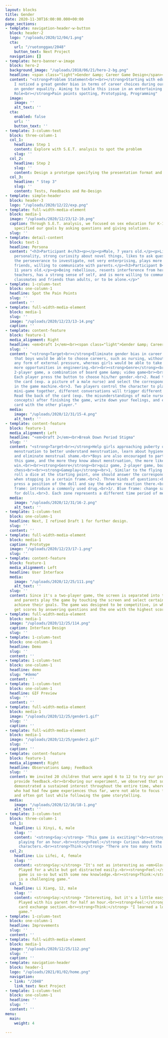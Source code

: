 ```yaml
---
layout: blocks
title: Gender
date: 2020-11-30T16:00:00.000+00:00
page_sections:
- template: navigation-header-w-button
  block: header-2
  logo: "/uploads/2020/12/04/1.png"
  cta:
    url: "/ruotonggao/2048"
    button_text: Next Project
  navigation: []
- template: hero-banner-w-image
  block: hero-2
  background_image: "/uploads/2018/06/21/hero-2-bg.png"
  headline: <span class="light">Gender &amp; Career Game Design</span><br>
  content: "<strong>Problem Statement<br><br></strong>Starting with educational products,
    I noticed a great gender bias in terms of career choices during our team discussion
    on gender equality. Aiming to tackle this issue in an entertaining way.<br><br><strong>My
    Role<br></strong>Pain points spotting, Prototyping, Programming"
  image:
    image: ''
    alt_text: ''
  cta:
    enabled: false
    url: ''
    button_text: ''
- template: 3-column-text
  block: three-column-1
  col_1:
    headline: Step 1
    content: Explore with S.E.T. analysis to spot the problem
    slug: ''
  col_2:
    headline: Step 2
    slug: ''
    content: Design a prototype specifying the presentation format and gameplay
  col_3:
    headline: " Step 3"
    slug: ''
    content: Tests, Feedbacks and Re-Design
- template: simple-header
  block: header-3
  logo: "/uploads/2020/12/22/exp.png"
- template: full-width-media-element
  block: media-1
  image: "/uploads/2020/12/23/12-10.png"
  caption: Through S.E.T. analysis, we focused on sex education for K-12. Then we
    specified our goals by asking questions and giving solutions.
  slug: ''
- template: detail-content
  block: text-1
  headline: Persona
  content: "<h3>Participant A</h3><p></p><p>Male, 7 years old.</p><p>Lively and bold
    personality, strong curiosity about novel things, likes to ask questions but lacks
    the perseverance to investigate, not very enterprising, plays more with same-sex
    friends, willing to communicate with parents.</p><h3>Participant B</h3><p>Female,
    11 years old.</p><p>Being rebellious, resents interference from her parents or
    teachers, has a strong sense of self, and is more willing to communicate with
    classmates and friends than adults, or to be alone.</p>"
- template: 1-column-text
  block: one-column-1
  headline: Spot the Pain Points
  slug: ''
  content: ''
- template: full-width-media-element
  block: media-1
  slug: ''
  image: "/uploads/2020/12/23/13-14.png"
  caption: ''
- template: content-feature
  block: feature-1
  media_alignment: Right
  headline: <em>Draft 1</em><br><span class="light">Gender &amp; Career Game Design</span>
  slug: ''
  content: "<strong>Target<br></strong>Eliminate gender bias in career choices, hoping
    that boys would be able to choose careers, such as nursing, without experiencing
    any form of external pressure, whereas girls would be able to take advantage of
    more opportunities in engineering.<br><br><strong>Genre</strong><br>quiz game,
    2-player game, a combination of board game &amp; video game<br><br><strong>Gameplay<br></strong>1.
    Each player press the button to choose his/her gender.<br>2. Read the front of
    the card (exp. a picture of a male nurse) and select the corresponding occupation
    in the game machine.<br>3. Two players control the character to play a scenario
    mini-game together, different conversations will trigger different storylines.<br>4.
    Read the back of the card (exp. the misunderstandings of male nurses and the correct
    concepts) after finishing the game, write down your feelings, and exchange the
    card with the other player."
  media:
    image: "/uploads/2020/12/31/15-4.png"
    alt_text: ''
- template: content-feature
  block: feature-1
  media_alignment: Left
  headline: "<em>Draft 2</em><br>Break Down Period Stigma"
  slug: ''
  content: "<strong>Target<br></strong>Help girls approaching puberty or already experiencing
    menstruation to better understand menstruation, learn about hygiene knowledge,
    and eliminate menstrual shame.<br>*Boys are also encouraged to participate in
    this game, and the more they know about menstruation, the more likely they will
    win.<br><br><strong>Genre</strong><br>quiz game, 2-player game, board game, flight
    chess<br><br><strong>Gameplay</strong><br>1. Similar to the flying chess mode:
    roll a dice at the starting point, one should answer the corresponding question
    when stopping in a certain frame.<br>2. Three kinds of questions:<br>1/. Red frame:
    press a position of the doll and say the adverse reaction there.<br>2/. Green
    frame: introduce a commonly used drug.<br>3/. Blue frame: change sanitary napkins
    for dolls.<br>3. Each zone represents a different time period of menstruation."
  media:
    image: "/uploads/2020/12/31/16-2.png"
    alt_text: ''
- template: 1-column-text
  block: one-column-1
  headline: Next, I refined Draft 1 for further design.
  slug: ''
  content: ''
- template: full-width-media-element
  block: media-1
  caption: Prototype
  image: "/uploads/2020/12/23/17-1.png"
  slug: ''
- template: content-feature
  block: feature-1
  media_alignment: Left
  headline: User Interface
  media:
    image: "/uploads/2020/12/25/111.png"
    alt_text: ''
  slug: ''
  content: Since it's a two-player game, the screen is separated into two parts.<br><br>Children
    and parents play the game by touching the screen and select certain buttons to
    achieve their goals. The game was designed to be competitive, in which players
    get scores by answering questions and the one with the highest score wins.
- template: full-width-media-element
  block: media-1
  image: "/uploads/2020/12/25/114.png"
  caption: Interface Design
  slug: ''
- template: 1-column-text
  block: one-column-1
  headline: Demo
  slug: ''
  content: ''
- template: 1-column-text
  block: one-column-1
  headline: demo
  slug: "#demo"
  content: ''
- template: 1-column-text
  block: one-column-1
  headline: GIF Preview
  slug: ''
  content: ''
- template: full-width-media-element
  block: media-1
  image: "/uploads/2020/12/25/gender1.gif"
  slug: ''
  caption: ''
- template: full-width-media-element
  block: media-1
  image: "/uploads/2020/12/25/gender2.gif"
  slug: ''
  caption: ''
- template: content-feature
  block: feature-1
  media_alignment: Right
  headline: Observations &amp; Feedback
  slug: ''
  content: We invited 20 children that were aged 6 to 12 to try our prototype and
    provide feedback.<br><br>During our experiment, we observed that some children
    demonstrated a sustained interest throughout the entire time, whereas some kids,
    who had had few game experiences thus far, were not able to focus for a long time
    and often got lost while following the game storytelling.
  media:
    image: "/uploads/2020/12/16/18-1.png"
    alt_text: ''
- template: 3-column-text
  block: three-column-1
  col_1:
    headline: Li Xinyi, 6, male
    slug: ''
    content: '<strong>Say:</strong> "This game is exciting!"<br><strong>Do: </strong>Kept
      playing for an hour.<br><strong>Feel:</strong> Curious about the stories and
      characters.<br><strong>Think:</strong> "There are too many texts in this game."'
  col_2:
    headline: Liu Lifei, 4, female
    slug: ''
    content: <strong>Say:</strong> "It's not as interesting as <em>Glory of Kings.</em>"<br><strong>Do:</strong>
      Played for a while but got distracted easily.<br><strong>Feel:</strong> This
      game is so-so but with some new knowledge.<br><strong>Think:</strong> "This
      is a challenging game."
  col_3:
    headline: Li Xiang, 12, male
    slug: ''
    content: <strong>Say:</strong> "Interesting, but it's a little easy for me<em>.</em>"<br><strong>Do:</strong>
      Played with his parent for half an hour.<br><strong>Feel:</strong> Enjoyed the
      card exchange section.<br><strong>Think:</strong> "I learned a lot from this
      game."
- template: 1-column-text
  block: one-column-1
  headline: Improvements
  slug: ''
  content: ''
- template: full-width-media-element
  block: media-1
  image: "/uploads/2020/12/25/112.png"
  slug: ''
  caption: ''
- template: navigation-header
  block: header-1
  logo: "/uploads/2021/01/02/home.png"
  navigation:
  - link: "/2048"
    link_text: Next Project
- template: 1-column-text
  block: one-column-1
  headline: ''
  slug: ''
  content: ''
menu:
  main:
    weight: 4

---
```

